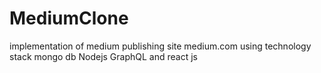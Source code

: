 # MediumClone
implementation of  medium publishing site medium.com using technology stack mongo db Nodejs GraphQL and react js 
